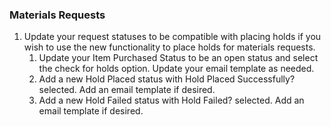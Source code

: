 ### Materials Requests
1. Update your request statuses to be compatible with placing holds if you wish to use the new functionality to place holds for materials requests.
   1. Update your Item Purchased Status to be an open status and select the check for holds option. Update your email template as needed.
   2. Add a new Hold Placed status with Hold Placed Successfully? selected. Add an email template if desired. 
   3. Add a new Hold Failed status with Hold Failed? selected. Add an email template if desired. 